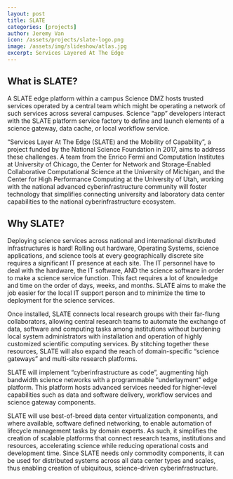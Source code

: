```yaml
---
layout: post
title: SLATE
categories: [projects]
author: Jeremy Van
icon: /assets/projects/slate-logo.png
image: /assets/img/slideshow/atlas.jpg
excerpt: Services Layered At The Edge
---
```

## What is SLATE?

A SLATE edge platform within a campus Science DMZ hosts trusted services operated
by a central team which might be operating a network of such services across
several campuses. Science “app” developers interact with the SLATE platform
service factory to define and launch elements of a science gateway, data cache,
or local workflow service.

“Services Layer At The Edge (SLATE) and the Mobility of Capability”, a project
funded by the National Science Foundation in 2017, aims to address these challenges.
A team from the Enrico Fermi and Computation Institutes at University of Chicago,
the Center for Network and Storage-Enabled Collaborative Computational Science at
the University of Michigan, and the Center for High Performance Computing at the
University of Utah, working with the national advanced cyberinfrastructure
community will foster technology that simplifies connecting university and
laboratory data center capabilities to the national cyberinfrastructure ecosystem.

## Why SLATE?
Deploying science services across national and international distributed
infrastructures is hard! Rolling out hardware, Operating Systems, science
applications, and science tools at every geographically discrete site requires a
significant IT presence at each site. The IT personnel have to deal with the
hardware, the IT software, AND the science software in order to make a science
service function. This fact requires a lot of knowledge and time on the order
of days, weeks, and months. SLATE aims to make the job easier for the local IT
support person and to minimize the time to deployment for the science services.


Once installed, SLATE connects local research groups with their far-flung
collaborators, allowing central research teams to automate the exchange of data,
software and computing tasks among institutions without burdening local system
administrators with installation and operation of highly customized scientific
computing services. By stitching together these resources, SLATE will also expand
the reach of domain-specific “science gateways” and multi-site research platforms.

SLATE will implement “cyberinfrastructure as code”, augmenting high bandwidth
science networks with a programmable “underlayment” edge platform. This platform
hosts advanced services needed for higher-level capabilities such as data and
software delivery, workflow services and science gateway components.

SLATE will use best-of-breed data center virtualization components, and where
available, software defined networking, to enable automation of lifecycle
management tasks by domain experts. As such, it simplifies the creation of
scalable platforms that connect research teams, institutions and resources,
accelerating science while reducing operational costs and development time.
Since SLATE needs only commodity components, it can be used for distributed
systems across all data center types and scales, thus enabling creation of
ubiquitous, science-driven cyberinfrastructure.
